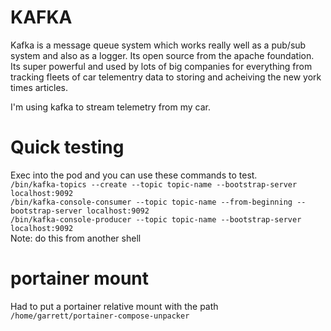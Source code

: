 # KAFKA
Kafka is a message queue system which works really well as a pub/sub system and also as a logger. Its open source from the apache foundation. Its super powerful and used by lots of big companies for everything from tracking fleets of car telementry data to storing and acheiving the new york times articles. 

I'm using kafka to stream telemetry from my car.

# Quick testing
Exec into the pod and you can use these commands to test.  
`/bin/kafka-topics --create --topic topic-name --bootstrap-server localhost:9092`  
`/bin/kafka-console-consumer --topic topic-name --from-beginning --bootstrap-server localhost:9092`  
`/bin/kafka-console-producer --topic topic-name --bootstrap-server localhost:9092 `  
Note: do this from another shell

# portainer mount
Had to put a portainer relative mount with the path `/home/garrett/portainer-compose-unpacker`
